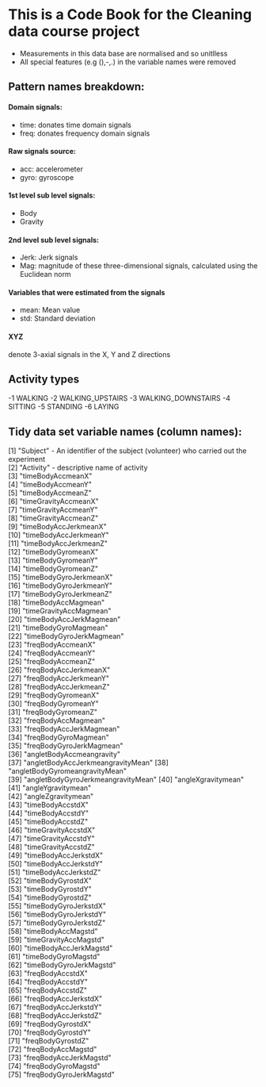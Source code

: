 # This is a Code Book for the Cleaning data course project

- Measurements in this data base are normalised and so unitlless
- All special features (e.g (),-,.) in the variable names were removed

## Pattern names breakdown: 
#### Domain signals:
- time: donates time domain signals
- freq: donates frequency domain signals
#### Raw signals source:
- acc: accelerometer 
- gyro: gyroscope
#### 1st level sub level signals:
- Body
- Gravity
#### 2nd level sub level signals:
- Jerk: Jerk signals
- Mag: magnitude of these three-dimensional signals, calculated using the Euclidean norm 
#### Variables that were estimated from the signals
- mean: Mean value
- std: Standard deviation
#### XYZ 
denote 3-axial signals in the X, Y and Z directions

## Activity types
-1 WALKING
-2 WALKING_UPSTAIRS
-3 WALKING_DOWNSTAIRS
-4 SITTING
-5 STANDING
-6 LAYING

## Tidy data set variable names (column names):
 [1] "Subject" - An identifier of the subject (volunteer) who carried out the experiment                          
 [2] "Activity" - descriptive name of activity                       
 [3] "timeBodyAccmeanX"                 
 [4] "timeBodyAccmeanY"                 
 [5] "timeBodyAccmeanZ"                 
 [6] "timeGravityAccmeanX"              
 [7] "timeGravityAccmeanY"              
 [8] "timeGravityAccmeanZ"              
 [9] "timeBodyAccJerkmeanX"             
[10] "timeBodyAccJerkmeanY"             
[11] "timeBodyAccJerkmeanZ"             
[12] "timeBodyGyromeanX"                
[13] "timeBodyGyromeanY"                
[14] "timeBodyGyromeanZ"                
[15] "timeBodyGyroJerkmeanX"            
[16] "timeBodyGyroJerkmeanY"            
[17] "timeBodyGyroJerkmeanZ"            
[18] "timeBodyAccMagmean"               
[19] "timeGravityAccMagmean"            
[20] "timeBodyAccJerkMagmean"           
[21] "timeBodyGyroMagmean"              
[22] "timeBodyGyroJerkMagmean"          
[23] "freqBodyAccmeanX"                 
[24] "freqBodyAccmeanY"                 
[25] "freqBodyAccmeanZ"                 
[26] "freqBodyAccJerkmeanX"             
[27] "freqBodyAccJerkmeanY"             
[28] "freqBodyAccJerkmeanZ"             
[29] "freqBodyGyromeanX"                
[30] "freqBodyGyromeanY"                
[31] "freqBodyGyromeanZ"                
[32] "freqBodyAccMagmean"               
[33] "freqBodyAccJerkMagmean"           
[34] "freqBodyGyroMagmean"              
[35] "freqBodyGyroJerkMagmean"          
[36] "angletBodyAccmeangravity"         
[37] "angletBodyAccJerkmeangravityMean" 
[38] "angletBodyGyromeangravityMean"    
[39] "angletBodyGyroJerkmeangravityMean"
[40] "angleXgravitymean"                
[41] "angleYgravitymean"                
[42] "angleZgravitymean"                
[43] "timeBodyAccstdX"                  
[44] "timeBodyAccstdY"                  
[45] "timeBodyAccstdZ"                  
[46] "timeGravityAccstdX"               
[47] "timeGravityAccstdY"               
[48] "timeGravityAccstdZ"               
[49] "timeBodyAccJerkstdX"              
[50] "timeBodyAccJerkstdY"              
[51] "timeBodyAccJerkstdZ"              
[52] "timeBodyGyrostdX"                 
[53] "timeBodyGyrostdY"                 
[54] "timeBodyGyrostdZ"                 
[55] "timeBodyGyroJerkstdX"             
[56] "timeBodyGyroJerkstdY"             
[57] "timeBodyGyroJerkstdZ"             
[58] "timeBodyAccMagstd"                
[59] "timeGravityAccMagstd"             
[60] "timeBodyAccJerkMagstd"            
[61] "timeBodyGyroMagstd"               
[62] "timeBodyGyroJerkMagstd"           
[63] "freqBodyAccstdX"                  
[64] "freqBodyAccstdY"                  
[65] "freqBodyAccstdZ"                  
[66] "freqBodyAccJerkstdX"              
[67] "freqBodyAccJerkstdY"              
[68] "freqBodyAccJerkstdZ"              
[69] "freqBodyGyrostdX"                 
[70] "freqBodyGyrostdY"                 
[71] "freqBodyGyrostdZ"                 
[72] "freqBodyAccMagstd"                
[73] "freqBodyAccJerkMagstd"            
[74] "freqBodyGyroMagstd"               
[75] "freqBodyGyroJerkMagstd"   
